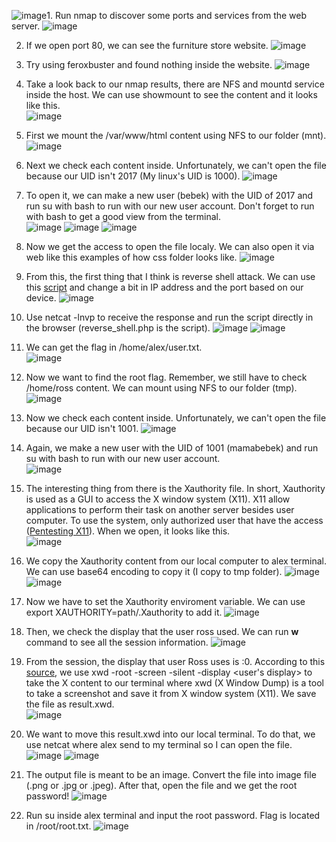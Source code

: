 ![image](https://github.com/LawsonSchwantz/Writeups/assets/74954683/f7ae2868-c424-4353-8b75-570a8e10ee20)1. Run nmap to discover some ports and services from the web server.
![image](https://github.com/LawsonSchwantz/Writeups/assets/74954683/59f9a342-47d6-473b-b184-7ebe6f967818)

2. If we open port 80, we can see the furniture store website.
![image](https://github.com/LawsonSchwantz/Writeups/assets/74954683/3331a13a-5e76-484f-aeeb-8f92b5238627)

3. Try using feroxbuster and found nothing inside the website.
![image](https://github.com/LawsonSchwantz/Writeups/assets/74954683/c5d98cfe-19af-4cc9-a9f3-7797f3294419)

4. Take a look back to our nmap results, there are NFS and mountd service inside the host. We can use showmount to see the content and it looks like this. <br>
![image](https://github.com/LawsonSchwantz/Writeups/assets/74954683/c77f17ab-ef35-438d-87b2-786ecf5b7cc0)

5. First we mount the /var/www/html content using NFS to our folder (mnt).
![image](https://github.com/LawsonSchwantz/Writeups/assets/74954683/38e08ac0-311f-4ed2-80d2-a5372f5bd344)

6. Next we check each content inside. Unfortunately, we can't open the file because our UID isn't 2017 (My linux's UID is 1000).
![image](https://github.com/LawsonSchwantz/Writeups/assets/74954683/cc22bd32-6b9e-4804-9a5b-adfa882299af)

7. To open it, we can make a new user (bebek) with the UID of 2017 and run su with bash to run with our new user account. Don't forget to run with bash to get a good view from the terminal.<br>
![image](https://github.com/LawsonSchwantz/Writeups/assets/74954683/a4c63ab8-38fa-4903-857c-2717002a2fa0)
![image](https://github.com/LawsonSchwantz/Writeups/assets/74954683/d19fc05e-09fc-487b-a153-ae3969b1f9a0)
![image](https://github.com/LawsonSchwantz/Writeups/assets/74954683/559468f2-ccc5-4dc9-9b35-e028f1e0675d)

8. Now we get the access to open the file localy. We can also open it via web like this examples of how css folder looks like.
![image](https://github.com/LawsonSchwantz/Writeups/assets/74954683/47451dc7-e026-447a-9005-9a8eb4193710)

9. From this, the first thing that I think is reverse shell attack. We can use this [script](https://github.com/Wh1ter0sEo4/reverse_shell_php) and change a bit in IP address and the port based on our device.
![image](https://github.com/LawsonSchwantz/Writeups/assets/74954683/cd54383e-ae22-4327-9fc3-05f86130dcd1)

10. Use netcat -lnvp to receive the response and run the script directly in the browser (reverse_shell.php is the script).
![image](https://github.com/LawsonSchwantz/Writeups/assets/74954683/930b27cb-113a-4da0-a059-d1ae30c9659f)
![image](https://github.com/LawsonSchwantz/Writeups/assets/74954683/7c056701-25e0-4923-a70d-e68212f577ae)

11. We can get the flag in /home/alex/user.txt.<br>
![image](https://github.com/LawsonSchwantz/Writeups/assets/74954683/bcf75d83-2832-4a1a-8a3f-2c4cca26f855)

12. Now we want to find the root flag. Remember, we still have to check /home/ross content. We can mount using NFS to our folder (tmp).
![image](https://github.com/LawsonSchwantz/Writeups/assets/74954683/ad89bade-256c-4aec-9a91-84e38d99d332)

13. Now we check each content inside. Unfortunately, we can't open the file because our UID isn't 1001.
![image](https://github.com/LawsonSchwantz/Writeups/assets/74954683/c18b141d-6535-41e2-901a-94e69ebd1827)

14. Again, we make a new user with the UID of 1001 (mamabebek) and run su with bash to run with our new user account. <br>
![image](https://github.com/LawsonSchwantz/Writeups/assets/74954683/c9a0f125-e953-4003-9a63-bbef97350b9c)

15. The interesting thing from there is the Xauthority file. In short, Xauthority is used as a GUI to access the X window system (X11). X11 allow applications to perform their task on another server besides user computer. To use the system, only authorized user that have the access ([Pentesting X11](https://book.hacktricks.xyz/network-services-pentesting/6000-pentesting-x11)). When we open, it looks like this. <br>
![image](https://github.com/LawsonSchwantz/Writeups/assets/74954683/0dfce38e-f371-4129-8ace-6fb6bb9b6f8f)

16. We copy the Xauthority content from our local computer to alex terminal. We can use base64 encoding to copy it (I copy to tmp folder).
![image](https://github.com/LawsonSchwantz/Writeups/assets/74954683/84918bbf-6e2e-4848-a033-973af7e0ed2e)
![image](https://github.com/LawsonSchwantz/Writeups/assets/74954683/d0471e48-6097-4e58-9326-9f1840f4636f)

17. Now we have to set the Xauthority enviroment variable. We can use export XAUTHORITY=path/.Xauthority to add it.
![image](https://github.com/LawsonSchwantz/Writeups/assets/74954683/af35ed90-6de7-41ec-a0fa-410eb854d655)

18. Then, we check the display that the user ross used. We can run **w** command to see all the session information.
![image](https://github.com/LawsonSchwantz/Writeups/assets/74954683/18994d42-b307-4a85-9de4-4c2341e0ab7f)

19. From the session, the display that user Ross uses is :0. According to this [source](https://book.hacktricks.xyz/network-services-pentesting/6000-pentesting-x11#screenshots-capturing), we use xwd -root -screen -silent -display <user's display> to take the X content to our terminal where xwd (X Window Dump) is a tool to take a screenshot and save it from X window system (X11). We save the file as result.xwd.  
![image](https://github.com/LawsonSchwantz/Writeups/assets/74954683/1169db95-90fa-4c3c-90f3-e5292aefc75e)

20. We want to move this result.xwd into our local terminal. To do that, we use netcat where alex send to my terminal so I can open the file.
![image](https://github.com/LawsonSchwantz/Writeups/assets/74954683/c8c2b950-426f-4198-aa4b-4b24f288b83b)
![image](https://github.com/LawsonSchwantz/Writeups/assets/74954683/8be68a86-f6fd-47a4-85f0-7f9f2cf01263)

21. The output file is meant to be an image. Convert the file into image file (.png or .jpg or .jpeg). After that, open the file and we get the root password!
![image](https://github.com/LawsonSchwantz/Writeups/assets/74954683/7d599ee2-dded-4aa1-b212-35af0a471525)

22. Run su inside alex terminal and input the root password. Flag is located in /root/root.txt.
![image](https://github.com/LawsonSchwantz/Writeups/assets/74954683/4995a813-706a-409a-9830-80b693bea18f)


